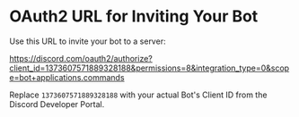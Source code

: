 
# OAuth2 URL for Inviting Your Bot

Use this URL to invite your bot to a server:

https://discord.com/oauth2/authorize?client_id=1373607571889328188&permissions=8&integration_type=0&scope=bot+applications.commands

Replace `1373607571889328188` with your actual Bot's Client ID from the Discord Developer Portal.
